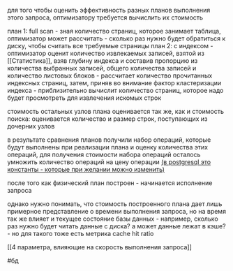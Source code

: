 для того чтобы оценить эффективность разных планов выполнения этого запроса, оптимизатору требуется вычислить их стоимость

план 1: full scan - зная количество страниц, которое занимает таблица, оптимизатор может рассчитать - сколько раз нужно будет обратиться к диску, чтобы считать все требуемые страницы
план 2: с индексом - оптимизатор оценит количество извлекаемых записей, взятой из [[Статистика]], взяв глубину индекса и составив пропорцию из количества выбранных записей, общего количества записей и количество листовых блоков - рассчитает количество прочитанных индексных страниц, затем, приняв во внимание фактор кластеризации индекса - приблизительно вычислит количество страниц, которое надо будет просмотреть для извлечения искомых строк

стоимость остальных узлов плана оценивается так же, как и стоимость поиска: оценивается количество и размер строк, поступающих из дочерних узлов

в результате сравнения планов получили набор операций, которые будут выполнены при реализации плана и оценку количества этих операций, для получения стоимости набора операций осталось умножить количество операций на цену операции
<u>(в postgresql это константы - которые при желании можно изменить)</u>

после того как физический план построен - начинается исполнение запроса

однако нужно понимать, что стоимость построенного плана дает лишь примерное представление о времени выполнения запроса, но на время так же влияет и текущее состояние базы данных - например, сколько раз нужно будет читать данные с диска? а может данные лежат в кэше? - но для такого тоже есть метрика cache hit ratio

[[4 параметра, влияющие на скорость выполнения запроса]]

#бд 